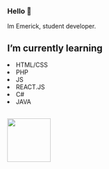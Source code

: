 ### Hello 👋
Im Emerick, student developer.
## I’m currently learning
  <li>HTML/CSS</li>
  <li>PHP</li>
  <li>JS</li>
  <li>REACT.JS</li>
  <li>C#</li>
  <li>JAVA</li>

##
<img height="100" src="https://c.tenor.com/W3spkj8Se7QAAAAi/tako-jam-tako.gif">

<!--
**Xeki-D/Xeki-D** is a ✨ _special_ ✨ repository because its `README.md` (this file) appears on your GitHub profile.

Here are some ideas to get you started:

- 🔭 I’m currently working on ...
- 🌱 I’m currently learning ...
- 👯 I’m looking to collaborate on ...
- 🤔 I’m looking for help with ...
- 💬 Ask me about ...
- 📫 How to reach me: ...
- 😄 Pronouns: ...
- ⚡ Fun fact: ...
-->
